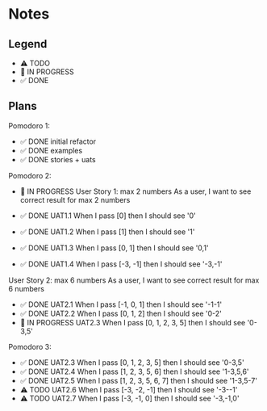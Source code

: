 # Notes

## Legend

- ⚠ TODO
- 🚧 IN PROGRESS
- ✅ DONE

## Plans

Pomodoro 1:

- ✅ DONE initial refactor
- ✅ DONE examples
- ✅ DONE stories + uats

Pomodoro 2:

- 🚧 IN PROGRESS User Story 1: max 2 numbers
  As a user, I want to see correct result for max 2 numbers

- ✅ DONE UAT1.1 When I pass [0] then I should see '0'
- ✅ DONE UAT1.2 When I pass [1] then I should see '1'
- ✅ DONE UAT1.3 When I pass [0, 1] then I should see '0,1'
- ✅ DONE UAT1.4 When I pass [-3, -1] then I should see '-3,-1'

User Story 2: max 6 numbers
As a user, I want to see correct result for max 6 numbers

- ✅ DONE UAT2.1 When I pass [-1, 0, 1] then I should see '-1-1'
- ✅ DONE UAT2.2 When I pass [0, 1, 2] then I should see '0-2'
- 🚧 IN PROGRESS UAT2.3 When I pass [0, 1, 2, 3, 5] then I should see '0-3,5'

Pomodoro 3:

- ✅ DONE UAT2.3 When I pass [0, 1, 2, 3, 5] then I should see '0-3,5'
- ✅ DONE UAT2.4 When I pass [1, 2, 3, 5, 6] then I should see '1-3,5,6'
- ✅ DONE UAT2.5 When I pass [1, 2, 3, 5, 6, 7] then I should see '1-3,5-7'
- ⚠ TODO UAT2.6 When I pass [-3, -2, -1] then I should see '-3--1'
- ⚠ TODO UAT2.7 When I pass [-3, -1, 0] then I should see '-3,-1,0'
